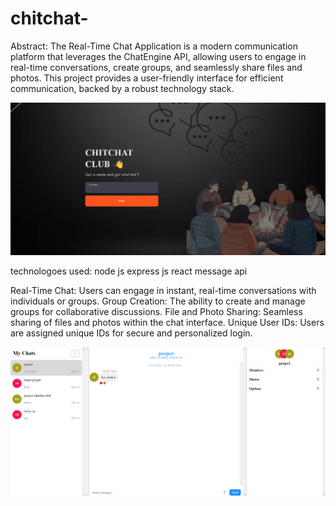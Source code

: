 # chitchat-
Abstract:
The Real-Time Chat Application is a modern communication platform that leverages the ChatEngine API, allowing users to engage in real-time conversations, create groups, and seamlessly share files and photos. This project provides a user-friendly interface for efficient communication, backed by a robust technology stack.

![Demo Image 1](images/Screenshot%202023-12-15%20091752.png)

technologoes used:
node js
express js
react 
message api

Real-Time Chat: Users can engage in instant, real-time conversations with individuals or groups.
Group Creation: The ability to create and manage groups for collaborative discussions.
File and Photo Sharing: Seamless sharing of files and photos within the chat interface.
Unique User IDs: Users are assigned unique IDs for secure and personalized login.

![Demo Image 2](images/Screenshot%202023-12-15%20092110.png)


